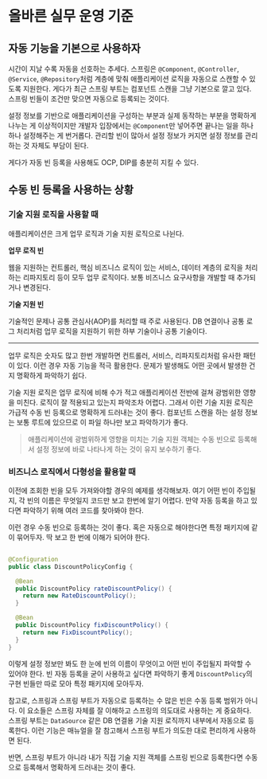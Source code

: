 # 올바른 실무 운영 기준

## 자동 기능을 기본으로 사용하자

시간이 지날 수록 자동을 선호하는 추세다. 스프링은 `@Component`, `@Controller`, `@Service`, `@Repository`처럼 계층에 맞춰 애플리케이션
로직을 자동으로 스캔할 수 있도록 지원한다. 게다가 최근 스프링 부트는 컴포넌트 스캔을 그냥 기본으로 깔고 있다. 스프링 빈들이 조건만 맞으면 자동으로 등록되는 것이다.

설정 정보를 기반으로 애플리케이션을 구성하는 부분과 실제 동작하는 부분을 명확하게 나누는 게 이상적이지만 개발자 입장에서는 `@Component`만 넣어주면 끝나는 일을 하나하나
설정해주는 게 번거롭다. 관리할 빈이 많아서 설정 정보가 커지면 설정 정보를 관리하는 것 자체도 부담이 된다.

게다가 자동 빈 등록을 사용해도 OCP, DIP를 충분히 지킬 수 있다.

## 수동 빈 등록을 사용하는 상황

### 기술 지원 로직을 사용할 때

애플리케이션은 크게 업무 로직과 기술 지원 로직으로 나뉜다.

**업무 로직 빈**

웹을 지원하는 컨트롤러, 핵심 비즈니스 로직이 있는 서비스, 데이터 계층의 로직을 처리하는 리파지토리 등이 모두 업무 로직이다. 보통 비즈니스 요구사항을 개발할 때 추가되거나
변경된다.

**기술 지원 빈**

기술적인 문제나 공통 관심사(AOP)를 처리할 때 주로 사용된다. DB 연결이나 공통 로그 처리처럼 업무 로직을 지원하기 위한 하부 기술이나 공통 기술이다.

---

업무 로직은 숫자도 많고 한번 개발하면 컨트롤러, 서비스, 리파지토리처럼 유사한 패턴이 있다. 이런 경우 자동 기능을 적극 활용한다. 문제가 발생해도 어떤 곳에서 발생한 건지
명확하게 파악하기 쉽다.

기술 지원 로직은 업무 로직에 비해 수가 적고 애플리케이션 전반에 걸쳐 광범위한 영향을 미친다. 로직이 잘 적용되고 있는지 파악조차 어렵다. 그래서 이런 기술 지원 로직은 가급적
수동 빈 등록으로 명확하게 드러내는 것이 좋다. 컴포넌트 스캔을 하는 설정 정보는 보통 루트에 있으므로 이 파일 하나만 보고 파악하기가 좋다.

> 애플리케이션에 광범위하게 영향을 미치는 기술 지원 객체는 수동 빈으로 등록해서 설정 정보에 바로 나타나게 하는 것이 유지 보수하기 좋다.

### 비즈니스 로직에서 다형성을 활용할 때

이전에 조회한 빈을 모두 가져와야할 경우의 예제를 생각해보자. 여기 어떤 빈이 주입될지, 각 빈의 이름은 무엇일지 코드만 보고 한번에 알기 어렵다. 만약 자동 등록을 하고 있다면
파악하기 위해 여러 코드를 찾아봐야 한다.

이런 경우 수동 빈으로 등록하는 것이 좋다. 혹은 자동으로 해야한다면 특정 패키지에 같이 묶어두자. 딱 보고 한 번에 이해가 되어야 한다.

```java

@Configuration
public class DiscountPolicyConfig {

  @Bean
  public DiscountPolicy rateDiscountPolicy() {
    return new RateDiscountPolicy();
  }

  @Bean
  public DiscountPolicy fixDiscountPolicy() {
    return new FixDiscountPolicy();
  }
}
```

이렇게 설정 정보만 봐도 한 눈에 빈의 이름이 무엇이고 어떤 빈이 주입될지 파악할 수 있어야 한다. 빈 자동 등록을 굳이 사용하고 싶다면 파악하기 좋게 `DiscountPolicy`의 구현 빈들만 따로 모아 특정 패키지에 모아두자.

참고로, 스프링과 스프링 부트가 자동으로 등록하는 수 많은 빈은 수동 등록 범위가 아니다. 이 요소들은 스프링 자체를 잘 이해하고 스프링의 의도대로 사용하는 게 중요하다. 스프링 부트는 `DataSource` 같은 DB 연결용 기술 지원 로직까지 내부에서 자동으로 등록한다. 이런 기능은 매뉴얼을 잘 참고해서 스프링 부트가 의도한 대로 편리하게 사용하면 된다.

반면, 스프링 부트가 아니라 내가 직접 기술 지원 객체를 스프링 빈으로 등록한다면 수동으로 등록해서 명확하게 드러내는 것이 좋다.